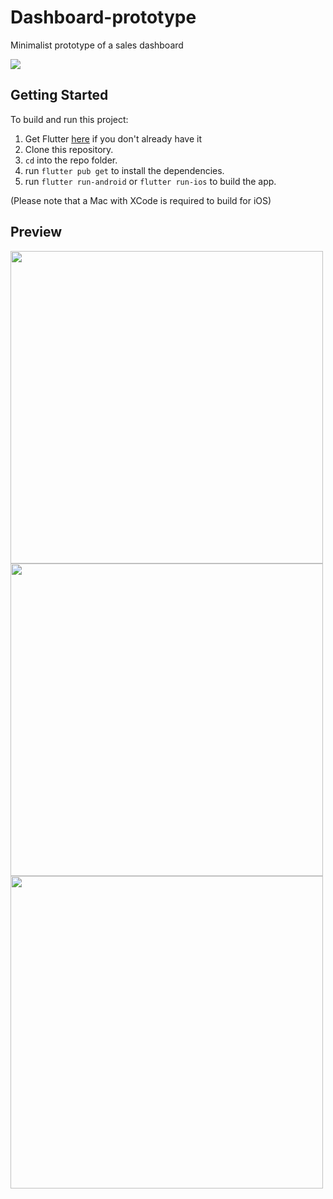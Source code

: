 # Dashboard-prototype
Minimalist prototype of a sales dashboard

<a href='https://www.buymeacoffee.com/OsmanyCruz' target="_blank" rel="noopener noreferrer"><img src="https://www.buymeacoffee.com/assets/img/custom_images/orange_img.png"/></a>



## Getting Started
To build and run this project:

1. Get Flutter [here](https://flutter.dev) if you don't already have it
2. Clone this repository.
3. `cd` into the repo folder.
4. run `flutter pub get` to install the dependencies.
5. run `flutter run-android` or `flutter run-ios` to build the app.

(Please note that a Mac with XCode is required to build for iOS)


## Preview


<img src="https://i.ibb.co/fH1dZvd/20210818-221535.gif" height="500" />
<img src="https://i.ibb.co/KL5pBtV/20210818-221805.gif" height="500" />
<br>
<img src="https://i.ibb.co/tmFPc71/20210818-222005.gif" height="500" />
